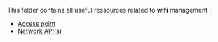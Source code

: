 This folder contains all useful ressources related to **wifi** management :
- [Access point](access-point.md)
- [Network API(s)](api-network.md)